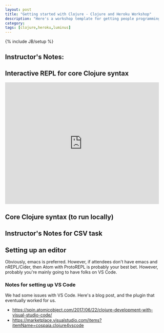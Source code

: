 ```yaml
---
layout: post
title: "Getting started with Clojure - Clojure and Heroku Workshop"
description: "Here's a workshop template for getting people programming Clojure for web projects."
category: 
tags: [clojure,heroku,luminus]
---
```

{% include JB/setup %}

## Instructor's Notes:

<script src="https://gist.github.com/the-frey/dd31dab1d261d48a9e35d651121c614b.js"></script>

## Interactive REPL for core Clojure syntax

<iframe height="400px" width="100%" src="https://repl.it/@the_frey/StarchyFaintOperatingenvironment?lite=true" scrolling="no" frameborder="no" allowtransparency="true" allowfullscreen="true" sandbox="allow-forms allow-pointer-lock allow-popups allow-same-origin allow-scripts allow-modals"></iframe>

## Core Clojure syntax (to run locally)

<script src="https://gist.github.com/the-frey/2120e542d0c45f0558ee38fec85baf72.js"></script>

## Instructor's Notes for CSV task

<script src="https://gist.github.com/the-frey/f4428dd57a2ec316153d3a4c804ac928.js"></script>

## Setting up an editor

Obviously, emacs is preferred. However, if attendees don't have emacs and nREPL/Cider, then Atom with ProtoREPL is probably your best bet. However, probably you're mainly going to have folks on VS Code.

### Notes for setting up VS Code

We had some issues with VS Code. Here's a blog post, and the plugin that eventually worked for us.

- https://spin.atomicobject.com/2017/06/22/clojure-development-with-visual-studio-code/
- https://marketplace.visualstudio.com/items?itemName=cospaia.clojure4vscode

